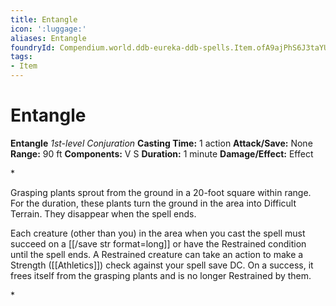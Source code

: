 ```yaml
---
title: Entangle
icon: ':luggage:'
aliases: Entangle
foundryId: Compendium.world.ddb-eureka-ddb-spells.Item.ofA9ajPhS6J3taYU
tags:
- Item
---
```


# Entangle

**Entangle**
_1st-level Conjuration_
**Casting Time:** 1 action
**Attack/Save:** None
**Range:** 90 ft
**Components:** V S
**Duration:** 1 minute
**Damage/Effect:** Effect

*<p>Grasping plants sprout from the ground in a 20-foot square within range. For the duration, these plants turn the ground in the area into Difficult Terrain. They disappear when the spell ends.

Each creature (other than you) in the area when you cast the spell must succeed on a [[/save str format=long]] or have the Restrained condition until the spell ends. A Restrained creature can take an action to make a Strength ([[Athletics]]) check against your spell save DC. On a success, it frees itself from the grasping plants and is no longer Restrained by them.</p>*